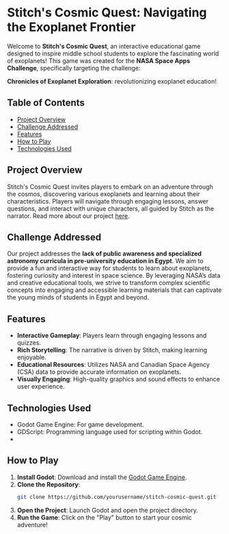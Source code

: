# Stitch's Cosmic Quest: Navigating the Exoplanet Frontier

Welcome to **Stitch's Cosmic Quest**, an interactive educational game designed to inspire middle school students to explore the fascinating world of exoplanets! This game was created for the **NASA Space Apps Challenge**, specifically targeting the challenge: 

**Chronicles of Exoplanet Exploration**: revolutionizing exoplanet education!


## Table of Contents

- [Project Overview](#project-overview)
- [Challenge Addressed](#challenge-addressed)
- [Features](#features)
- [How to Play](#how-to-play)
- [Technologies Used](#technologies-used)

## Project Overview

Stitch's Cosmic Quest invites players to embark on an adventure through the cosmos, discovering various exoplanets and learning about their characteristics. Players will navigate through engaging lessons, answer questions, and interact with unique characters, all guided by Stitch as the narrator.
Read more about our project [here](https://www.spaceappschallenge.org/nasa-space-apps-2024/find-a-team/the-cosmic-coderss/?tab=project).

## Challenge Addressed

Our project addresses the **lack of public awareness and specialized astronomy curricula in pre-university education in Egypt**. We aim to provide a fun and interactive way for students to learn about exoplanets, fostering curiosity and interest in space science. By leveraging NASA’s data and creative educational tools, we strive to transform complex scientific concepts into engaging and accessible learning materials that can captivate the young minds of students in Egypt and beyond.

## Features

- **Interactive Gameplay**: Players learn through engaging lessons and quizzes.
- **Rich Storytelling**: The narrative is driven by Stitch, making learning enjoyable.
- **Educational Resources**: Utilizes NASA and Canadian Space Agency (CSA) data to provide accurate information on exoplanets.
- **Visually Engaging**: High-quality graphics and sound effects to enhance user experience.

## Technologies Used

- Godot Game Engine: For game development.
- GDScript: Programming language used for scripting within Godot.
- 
## How to Play

1. **Install Godot**: Download and install the [Godot Game Engine](https://godotengine.org/).
2. **Clone the Repository**: 
   ```bash
   git clone https://github.com/yourusername/stitch-cosmic-quest.git
3. **Open the Project**: Launch Godot and open the project directory.
4. **Run the Game**: Click on the "Play" button to start your cosmic adventure!
